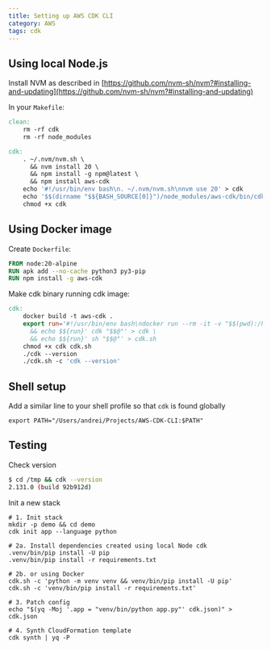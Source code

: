 ```yaml
---
title: Setting up AWS CDK CLI
category: AWS
tags: cdk
---
```


## Using local Node.js

Install NVM as described in 
[https://github.com/nvm-sh/nvm?#installing-and-updating](https://github.com/nvm-sh/nvm?#installing-and-updating)

In your `Makefile`:

```makefile
clean:
	rm -rf cdk
	rm -rf node_modules

cdk:
	. ~/.nvm/nvm.sh \
	  && nvm install 20 \
	  && npm install -g npm@latest \
	  && npm install aws-cdk
	echo '#!/usr/bin/env bash\n. ~/.nvm/nvm.sh\nnvm use 20' > cdk
	echo '$$(dirname "$${BASH_SOURCE[0]}")/node_modules/aws-cdk/bin/cdk $$*' >> cdk
	chmod +x cdk
```

## Using Docker image

Create `Dockerfile`:

```dockerfile
FROM node:20-alpine
RUN apk add --no-cache python3 py3-pip
RUN npm install -g aws-cdk
```

Make cdk binary running cdk image:

```makefile
cdk:
	docker build -t aws-cdk .
	export run='#!/usr/bin/env bash\ndocker run --rm -it -v "$$(pwd):/home" -w /home aws-cdk' \
	  && echo $${run}' cdk "$$@"' > cdk \
	  && echo $${run}' sh "$$@"' > cdk.sh
	chmod +x cdk cdk.sh
	./cdk --version
	./cdk.sh -c 'cdk --version'
```

## Shell setup

Add a similar line to your shell profile so that `cdk` is found globally

```shell
export PATH="/Users/andrei/Projects/AWS-CDK-CLI:$PATH"
```

## Testing

Check version

```sh
$ cd /tmp && cdk --version
2.131.0 (build 92b912d)
```

Init a new stack

```shell
# 1. Init stack
mkdir -p demo && cd demo
cdk init app --language python

# 2a. Install dependencies created using local Node cdk
.venv/bin/pip install -U pip
.venv/bin/pip install -r requirements.txt

# 2b. or using Docker
cdk.sh -c 'python -m venv venv && venv/bin/pip install -U pip'
cdk.sh -c 'venv/bin/pip install -r requirements.txt'

# 3. Patch config
echo "$(yq -Moj '.app = "venv/bin/python app.py"' cdk.json)" > cdk.json

# 4. Synth CloudFormation template
cdk synth | yq -P
```
